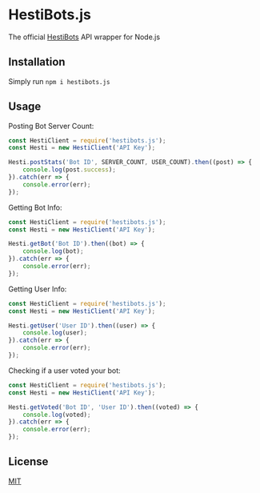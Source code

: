 # HestiBots.js
The official [HestiBots](https://hestibots.xyz) API wrapper for Node.js

## Installation
Simply run `npm i hestibots.js`

## Usage
Posting Bot Server Count:
```js
const HestiClient = require('hestibots.js');
const Hesti = new HestiClient('API Key');

Hesti.postStats('Bot ID', SERVER_COUNT, USER_COUNT).then((post) => {
    console.log(post.success);
}).catch(err => {
    console.error(err);
});
```

Getting Bot Info:
```js
const HestiClient = require('hestibots.js');
const Hesti = new HestiClient('API Key');

Hesti.getBot('Bot ID').then((bot) => {
    console.log(bot);
}).catch(err => {
    console.error(err);
});
```

Getting User Info:
```js
const HestiClient = require('hestibots.js');
const Hesti = new HestiClient('API Key');

Hesti.getUser('User ID').then((user) => {
    console.log(user);
}).catch(err => {
    console.error(err);
});
```

Checking if a user voted your bot:
```js
const HestiClient = require('hestibots.js');
const Hesti = new HestiClient('API Key');

Hesti.getVoted('Bot ID', 'User ID').then((voted) => {
    console.log(voted);
}).catch(err => {
    console.error(err);
});
```

## License
[MIT](LICENSE)
